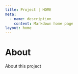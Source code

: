 ```yaml
---
title: Project | HOME
meta:
  - name: description
    content: Markdown home page
layout: home
---
```


# About

About this project

<ProjectFooter />
